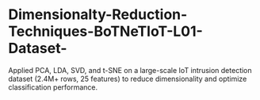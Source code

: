 # Dimensionalty-Reduction-Techniques-BoTNeTIoT-L01-Dataset-
Applied PCA, LDA, SVD, and t-SNE on a large-scale IoT intrusion detection dataset (2.4M+ rows, 25 features) to reduce dimensionality and optimize classification performance.
